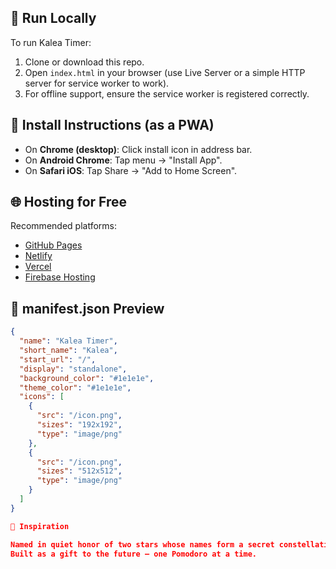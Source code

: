 
## 🚀 Run Locally

To run Kalea Timer:

1. Clone or download this repo.
2. Open `index.html` in your browser (use Live Server or a simple HTTP server for service worker to work).
3. For offline support, ensure the service worker is registered correctly.

## 📲 Install Instructions (as a PWA)

- On **Chrome (desktop)**: Click install icon in address bar.
- On **Android Chrome**: Tap menu → "Install App".
- On **Safari iOS**: Tap Share → "Add to Home Screen".

## 🌐 Hosting for Free

Recommended platforms:

- [GitHub Pages](https://pages.github.com/)
- [Netlify](https://www.netlify.com/)
- [Vercel](https://vercel.com/)
- [Firebase Hosting](https://firebase.google.com/products/hosting)

## 📄 manifest.json Preview

```json
{
  "name": "Kalea Timer",
  "short_name": "Kalea",
  "start_url": "/",
  "display": "standalone",
  "background_color": "#1e1e1e",
  "theme_color": "#1e1e1e",
  "icons": [
    {
      "src": "/icon.png",
      "sizes": "192x192",
      "type": "image/png"
    },
    {
      "src": "/icon.png",
      "sizes": "512x512",
      "type": "image/png"
    }
  ]
}

🌟 Inspiration

Named in quiet honor of two stars whose names form a secret constellation.
Built as a gift to the future — one Pomodoro at a time.
